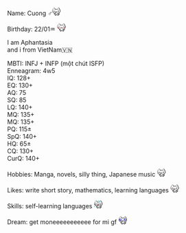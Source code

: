 
<p>Name: Cuong ♂<img src="nuko/nukoShy3.gif" class="bio-icon"></p>
<p>Birthday: 22/01♒ <img src="nuko/nukoShy4.gif" class="bio-icon"></p>
</div>
<p>I am Aphantasia<br> and i from VietNam🇻🇳
<p>
MBTI: INFJ + INFP (một chút ISFP)<br>
Enneagram: 4w5<br>
IQ: 128+<br>
EQ: 130+<br>
AQ: 75<br>
SQ: 85<br>
LQ: 140+<br>
MQ: 135+<br>
MQ: 135+<br>
PQ: 115±<br>
SpQ: 140+<br>
HQ: 65±<br>
CQ: 130+<br>
CurQ: 140+<br>
</p>
<div class="bio-section">
  <p>Hobbies: Manga, novels, silly thing, Japanese music <img src="nuko/nukoThumbsUp2.gif" class="bio-icon"></p>
</div>
<div class="bio-section">
  <p>Likes: write short story, mathematics, learning languages <img src="nuko/nukoGoodJob.gif" class="bio-icon"></p>
</div>
<div class="bio-section">
  <p>Skills: self-learning languages <img src="nuko/nukoPanic.gif" class="bio-icon"></p>
</div>
<div class="bio-section">
  <p>Dream: get moneeeeeeeeeee for mi gf <img src="nuko/nukoPleading.gif" class="bio-icon"></p>
</div>
